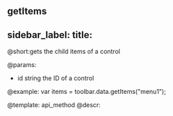 getItems
---
sidebar_label: 
title: 
---          

@short:gets the child items of a control

@params:
- id 		string		 the ID of a control




@example:
var items = toolbar.data.getItems("menu1");

@template: api_method
@descr: